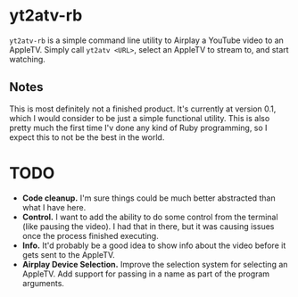 # yt2atv-rb

`yt2atv-rb` is a simple command line utility to Airplay a YouTube video to an AppleTV. Simply call `yt2atv <URL>`, select an AppleTV to stream to, and start watching.

## Notes

This is most definitely not a finished product. It's currently at version 0.1, which I would consider to be just a simple functional utility. This is also pretty much the first time I'v done any kind of Ruby programming, so I expect this to not be the best in the world.

# TODO

- **Code cleanup.** I'm sure things could be much better abstracted than what I have here.
- **Control.** I want to add the ability to do some control from the terminal (like pausing the video). I had that in there, but it was causing issues once the process finished executing.
- **Info.** It'd probably be a good idea to show info about the video before it gets sent to the AppleTV.
- **Airplay Device Selection.** Improve the selection system for selecting an AppleTV. Add support for passing in a name as part of the program arguments.
